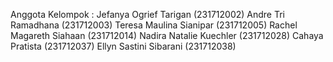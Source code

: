 Anggota Kelompok :
Jefanya Ogrief Tarigan (231712002)
Andre Tri Ramadhana (231712003)
Teresa Maulina Sianipar (231712005)
Rachel Magareth Siahaan (231712014)
Nadira Natalie Kuechler (231712028)
Cahaya Pratista (231712037)
Ellyn Sastini Sibarani (231712038)
